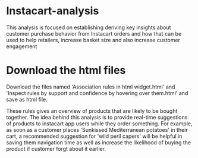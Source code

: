 # Instacart-analysis
This analysis is focused on establishing deriving key insights about customer purchase behavior from Instacart orders and how that can be used to help retailers, increase basket size and also increase customer engagement 



# Download the html files
Download the files named 'Association rules in html widget.html' and 'Inspect rules by support and confidence by hovering over them.html' and save as html file.

These rules gives an overview of products that are likely to be bought together. The idea behind this analysis is to provide real-time suggestions of products to instacart app users while they order something. For example, as soon as a customer places 'Sunkissed Mediterranean potatoes' in their cart, a recommended suggestion for 'wild peril capers' will be helpful in saving them navigation time as well as increase the likelihood of buying the product if customer forgt about it earlier.
